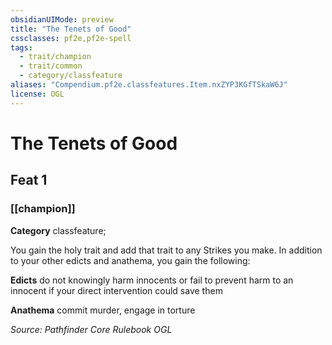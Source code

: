 ```yaml
---
obsidianUIMode: preview
title: "The Tenets of Good"
cssclasses: pf2e,pf2e-spell
tags:
  - trait/champion
  - trait/common
  - category/classfeature
aliases: "Compendium.pf2e.classfeatures.Item.nxZYP3KGfTSkaW6J"
license: OGL
---
```

# The Tenets of Good
## Feat 1
### [[champion]]

**Category** classfeature; 




You gain the holy trait and add that trait to any Strikes you make. In addition to your other edicts and anathema, you gain the following:

**Edicts** do not knowingly harm innocents or fail to prevent harm to an innocent if your direct intervention could save them

**Anathema** commit murder, engage in torture

*Source: Pathfinder Core Rulebook*
*OGL*